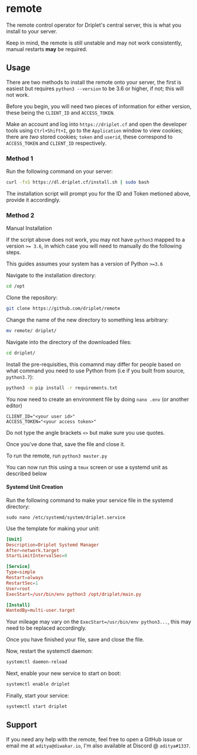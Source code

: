 # remote

The remote control operator for Driplet's central server, this is what you install to your server.

Keep in mind, the remote is still unstable and may not work consistently, manual restarts **may** be required.

## Usage

There are two methods to install the remote onto your server, the first is easiest but requires ``python3 --version`` to be 3.6 or higher, if not; this will not work.

Before you begin, you will need two pieces of information for either version, these being the ``CLIENT_ID`` and ``ACCESS_TOKEN``.

Make an account and log into ``https://driplet.cf`` and open the developer tools using ``Ctrl+Shift+I``, go to the ``Application`` window to view cookies; there are *two* stored cookies; ``token`` and ``userid``, these correspond to ``ACCESS_TOKEN`` and ``CLIENT_ID`` respectively.

### Method 1

Run the following command on your server:
```bash
curl -fsS https://dl.driplet.cf/install.sh | sudo bash
```

The installation script will prompt you for the ID and Token metioned above, provide it accordingly.

### Method 2
Manual Installation

If the script above does not work, you may not have ``python3`` mapped to a version ``>= 3.6``, in which case you will need to manually do the following steps.

This guides assumes your system has a version of Python ``>=3.6``

Navigate to the installation directory:
```bash
cd /opt 
```

Clone the repository:
```bash
git clone https://github.com/driplet/remote
```

Change the name of the new directory to something less arbitrary:
```bash
mv remote/ driplet/
```

Navigate into the directory of the downloaded files:
```bash
cd driplet/
```

Install the pre-requisities, this comamnd may differ for people based on what command you need to use Python from (i.e if you built from source, ``python3.7``):
```bash
python3 -m pip install -r requirements.txt
```

You now need to create an environment file by doing ``nano .env`` (or another editor)
```env
CLIENT_ID="<your user id>"
ACCESS_TOKEN="<your access token>"
```
Do not type the angle brackets ``<>`` but make sure you use quotes.

Once you've done that, save the file and close it.

To run the remote, run ``python3 master.py``

You can now run this using a ``tmux`` screen or use a systemd unit as described below

#### Systemd Unit Creation

Run the following command to make your service file in the systemd directory:
```
sudo nano /etc/systemd/system/driplet.service
```

Use the template for making your unit:
```conf
[Unit]
Description=Driplet Systemd Manager
After=network.target
StartLimitIntervalSec=0

[Service]
Type=simple
Restart=always
RestartSec=1
User=root
ExecStart=/usr/bin/env python3 /opt/driplet/main.py

[Install]
WantedBy=multi-user.target
```

Your mileage may vary on the ``ExecStart=/usr/bin/env python3...``, this may need to be replaced accordingly.

Once you have finished your file, save and close the file.

Now, restart the systemctl daemon:
```bash
systemctl daemon-reload
```

Next, enable your new service to start on boot:
```bash
systemctl enable driplet
```

Finally, start your service:
```bash
systemctl start driplet
```

## Support

If you need any help with the remote, feel free to open a GitHub issue or email me at ``aditya@diwakar.io``, I'm also available at Discord @ ``aditya#1337``.
